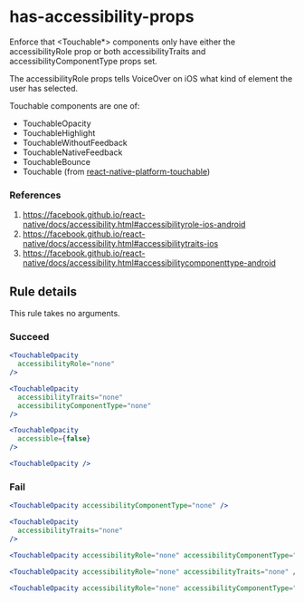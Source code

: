 # has-accessibility-props

Enforce that <Touchable\*> components only have either the accessibilityRole prop or both accessibilityTraits and accessibilityComponentType props set.

The accessibilityRole props tells VoiceOver on iOS what kind of element the user has selected.

Touchable components are one of:

- TouchableOpacity
- TouchableHighlight
- TouchableWithoutFeedback
- TouchableNativeFeedback
- TouchableBounce
- Touchable (from [react-native-platform-touchable](https://github.com/react-community/react-native-platform-touchable))

### References

1.  https://facebook.github.io/react-native/docs/accessibility.html#accessibilityrole-ios-android
2.  https://facebook.github.io/react-native/docs/accessibility.html#accessibilitytraits-ios
3.  https://facebook.github.io/react-native/docs/accessibility.html#accessibilitycomponenttype-android

## Rule details

This rule takes no arguments.

### Succeed

```jsx
<TouchableOpacity
  accessibilityRole="none"
/>
```

```jsx
<TouchableOpacity
  accessibilityTraits="none"
  accessibilityComponentType="none"
/>
```

```jsx
<TouchableOpacity
  accessible={false}
/>
```

```jsx
<TouchableOpacity />
```

### Fail

```jsx
<TouchableOpacity accessibilityComponentType="none" />
```

```jsx
<TouchableOpacity
  accessibilityTraits="none"
/>
```

```jsx
<TouchableOpacity accessibilityRole="none" accessibilityComponentType="none" />
```

```jsx
<TouchableOpacity accessibilityRole="none" accessibilityTraits="none" />
```

```jsx
<TouchableOpacity accessibilityRole="none" accessibilityComponentType="none" accessibilityTraits="none" />
```
